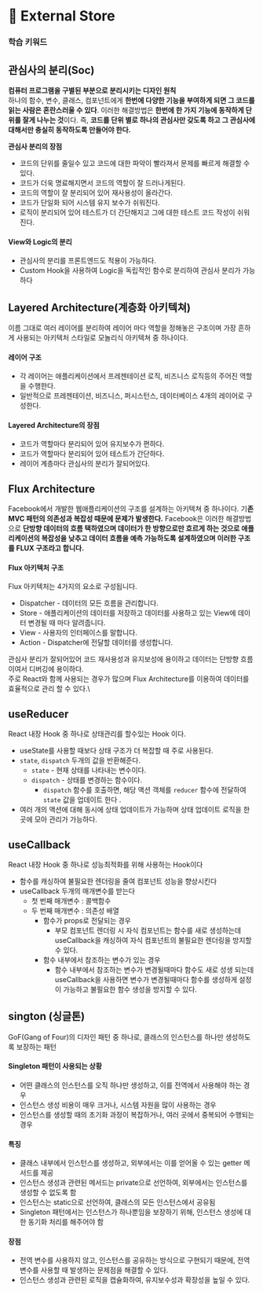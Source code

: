 # 🤥 External Store

### 학습 키워드

## 관심사의 분리(Soc)

**컴퓨터 프로그램을 구별된 부분으로 분리시키는 디자인 원칙**\
하나의 함수, 변수, 클래스, 컴포넌트에게 **한번에 다양한 기능을 부여하게 되면 그 코드를 읽는 사람은 혼란스러울 수 있다**. 이러한 해결방법은 **한번에 한 가지 기능에  동작하게 단위를 잘게 나누는 것**이다. 즉, **코드를 단위 별로 하나의 관심사만 갖도록 하고 그 관심사에 대해서만 충실히 동작하도록 만들어야 한다.**

**관심사 분리의 장점**

* 코드의 단위를 줄일수 있고 코드에 대한 파악이 빨라져서 문제를 빠르게 해결할 수 있다.
* 코드가 더욱 명료해지면서 코드의 역할이 잘 드러나게된다.
* 코드의 역할이 잘 분리되어 있어 재사용성이 올라간다.
* 코드가 단일화 되어 시스템 유지 보수가 쉬워진다.&#x20;
* 로직이 분리되어 있어 테스트가 더 간단해지고 그에 대한 테스트 코드 작성이 쉬워진다.

#### View와 Logic의 분리&#x20;

* 관심사의 분리를 프론트엔드도 적용이 가능하다.&#x20;
* Custom Hook을 사용하여 Logic을 독립적인 함수로 분리하여 관심사 분리가 가능하다&#x20;



## &#x20;Layered Architecture(계층화 아키텍쳐)

이름 그대로 여러 레이어를 분리하여 레이어 마다 역할을 정해놓은 구조이며 가장 흔하게 사용되는 아키텍처 스타일로 모놀리식 아키텍쳐 중 하나이다.

#### 레이어 구조&#x20;

* 각 레이어는 애플리케이션에서 프레젠테이션 로직, 비즈니스 로직등의 주어진 역할을 수행한다.
* 일반적으로 프레젠테이션, 비즈니스, 퍼시스턴스, 데이터베이스 4개의 레이어로 구성한다.

#### Layered Architecture의 장점

* 코드가 역할마다 분리되어 있어 유지보수가 편하다.
* 코드가 역할마다 분리되어 있어 테스트가 간단하다.
* 레이어 계층마다 관심사의 분리가 잘되어있다.

## Flux Architecture

Facebook에서 개발한 웹애플리케이션의 구조를 설계하는 아키텍쳐 중 하나이다. 기**존 MVC 패턴의 의존성과 복잡성 때문에 문제가 발생한다.** Facebook은 이러한 해결방법으로  **단방향 데이터의 흐름 택하였으며 데이터가 한 방향으로만 흐르게 하는 것으로 애플리케이션의 복잡성을 낮추고 데이터 흐름을 예측 가능하도록 설계하였으며 이러한 구조를 FLUX 구조라고 합니다.**

#### Flux 아키텍처 구조

Flux 아키텍처는 4가지의 요소로 구성됩니다.

* Dispatcher - 데이터의 모든 흐름을 관리합니다.
* Store - 애플리케이션의 데이터를 저장하고 데이터를 사용하고 있는 View에 데이터 변경될 때 마다 알려줍니다.&#x20;
* View - 사용자의 인터페이스를 말합니다.
* Action - Dispatcher에 전달할 데이터를 생성합니다.

관심사 분리가 잘되어있어 코드 재사용성과 유지보성에 용이하고 데이터는 단방향 흐름이여서 디버깅에 용이하다.\
주로 React와 함께 사용되는 경우가 많으며 Flux Architecture를 이용하여 데이터를 효율적으로 관리 할 수 있다.\


## useReducer

React 내장 Hook 중 하나로 상태관리를 할수있는 Hook 이다.

* useState를 사용할 때보다 상태 구조가 더 복잡할 때 주로 사용된다.
* `state`, `dispatch` 두개의 값을 반환해준다.
  * `state` - 현재 상태를 나타내는 변수이다.
  * `dispatch` - 상태를 변경하는 함수이다.
    * `dispatch` 함수를 호출하면, 해당 액션 객체를 `reducer` 함수에 전달하여 `state` 값을 업데이트 한다 .
* 여러 개의 액션에 대해 동시에 상태 업데이트가 가능하며 상태 업데이트 로직을 한곳에 모아 관리가 가능하다.

## useCallback

React 내장 Hook 중 하나로 성능최적화를 위해 사용하는 Hook이다

* 함수를 캐싱하여 불필요한 렌더링을 줄여 컴포넌트 성능을 향상시킨다
* useCallback 두개의 매개변수를 받는다&#x20;
  * 첫 번째 매개변수 : 콜백함수
  * 두 번째 매개변수 : 의존성 배열&#x20;
    * 함수가 props로 전달되는 경우
      * 부모 컴포넌트 렌더링 시 자식 컴포넌트는 함수를 새로 생성하는데 useCallback을 캐싱하여 자식 컴포넌트의 불필요한 렌더링을 방지할 수 있다.
    * 함수 내부에서 참조하는 변수가 있는 경우&#x20;
      * 함수 내부에서 참조하는 변수가 변경될때마다 함수도 새로 성생 되는데 useCallback을 사용하면 변수가 변경될때마다 함수를 생성하게 설정이 가능하고 불필요한 함수 생성을 방지할 수 있다.

## sington (싱글톤)

GoF(Gang of Four)의 디자인 패턴 중 하나로, 클래스의 인스턴스를 하나만 생성하도록 보장하는 패턴

#### Singleton 패턴이 사용되는 상황

* 어떤 클래스의 인스턴스를 오직 하나만 생성하고, 이를 전역에서 사용해야 하는 경우
* 인스턴스 생성 비용이 매우 크거나, 시스템 자원을 많이 사용하는 경우
* 인스턴스를 생성할 때의 초기화 과정이 복잡하거나, 여러 곳에서 중복되어 수행되는 경우

#### 특징

* 클래스 내부에서 인스턴스를 생성하고, 외부에서는 이를 얻어올 수 있는 getter 메서드를 제공
* 인스턴스 생성과 관련된 메서드는 private으로 선언하여, 외부에서는 인스턴스를 생성할 수 없도록 함
* 인스턴스는 static으로 선언하여, 클래스의 모든 인스턴스에서 공유됨
* Singleton 패턴에서는 인스턴스가 하나뿐임을 보장하기 위해, 인스턴스 생성에 대한 동기화 처리를 해주어야 함

#### 장점

* 전역 변수를 사용하지 않고, 인스턴스를 공유하는 방식으로 구현되기 때문에, 전역 변수를 사용할 때 발생하는 문제점을 해결할 수 있다.
* 인스턴스 생성과 관련된 로직을 캡슐화하여, 유지보수성과 확장성을 높일 수 있다.
